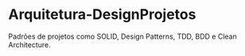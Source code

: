 # Arquitetura-DesignProjetos
Padrões de projetos como SOLID, Design Patterns, TDD, BDD e Clean Architecture.
